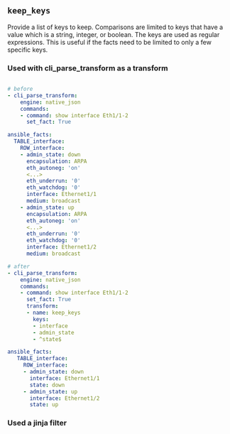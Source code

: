 ## `keep_keys`

Provide a list of keys to keep. Comparisons are limited to keys that have a value which is a string, integer, or boolean.  The keys are used as regular expressions. This is useful if the facts need to be limited to only a few specific keys.

### Used with cli_parse_transform as a transform

```yaml

# before
- cli_parse_transform:
    engine: native_json
    commands:
    - command: show interface Eth1/1-2
      set_fact: True

ansible_facts:
  TABLE_interface:
    ROW_interface:
    - admin_state: down
      encapsulation: ARPA
      eth_autoneg: 'on'
      <...>
      eth_underrun: '0'
      eth_watchdog: '0'
      interface: Ethernet1/1
      medium: broadcast
    - admin_state: up
      encapsulation: ARPA
      eth_autoneg: 'on'
      <...>
      eth_underrun: '0'
      eth_watchdog: '0'
      interface: Ethernet1/2
      medium: broadcast

# after
- cli_parse_transform:
    engine: native_json
    commands:
    - command: show interface Eth1/1-2
      set_fact: True
      transform:
      - name: keep_keys
        keys:
        - interface
        - admin_state
        - ^state$

ansible_facts:
   TABLE_interface:
     ROW_interface:
     - admin_state: down
       interface: Ethernet1/1
       state: down
     - admin_state: up
       interface: Ethernet1/2
       state: up

```

### Used a jinja filter

```yaml

```

